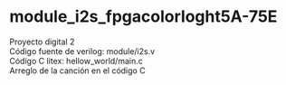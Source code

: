 # module_i2s_fpgacolorloght5A-75E
Proyecto digital 2 <br>
Código fuente de verilog: module/i2s.v <br>
Código C litex: hellow_world/main.c <br>
Arreglo de la canción en el código C <br>
